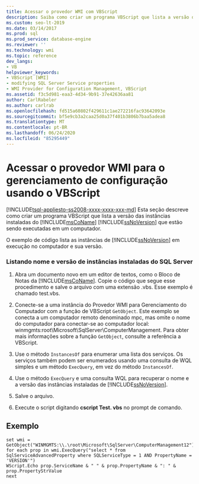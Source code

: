 ```yaml
---
title: Acessar o provedor WMI com VBScript
description: Saiba como criar um programa VBScript que lista a versão das instâncias instaladas do SQL Server que estão em execução em um computador.
ms.custom: seo-lt-2019
ms.date: 03/14/2017
ms.prod: sql
ms.prod_service: database-engine
ms.reviewer: ''
ms.technology: wmi
ms.topic: reference
dev_langs:
- VB
helpviewer_keywords:
- VBScript [WMI]
- modifying SQL Server Service properties
- WMI Provider for Configuration Management, VBScript
ms.assetid: f3c5d981-eaa3-4d34-9b91-37e42636aa81
author: CarlRabeler
ms.author: carlrab
ms.openlocfilehash: fd515a60802f429611c1ae272216fac93642093e
ms.sourcegitcommit: bf5e9cb3a2caa25d0a37f401b3806b7baa5adea8
ms.translationtype: MT
ms.contentlocale: pt-BR
ms.lasthandoff: 06/24/2020
ms.locfileid: "85295449"
---
```

# <a name="access-wmi-provider-for-configuration-management-using-vbscript"></a>Acessar o provedor WMI para o gerenciamento de configuração usando o VBScript
[!INCLUDE[tsql-appliesto-ss2008-xxxx-xxxx-xxx-md](../../includes/tsql-appliesto-ss2008-xxxx-xxxx-xxx-md.md)]
  Esta seção descreve como criar um programa VBScript que lista a versão das instâncias instaladas do [!INCLUDE[msCoName](../../includes/msconame-md.md)] [!INCLUDE[ssNoVersion](../../includes/ssnoversion-md.md)] que estão sendo executadas em um computador.  
  
 O exemplo de código lista as instâncias de [!INCLUDE[ssNoVersion](../../includes/ssnoversion-md.md)] em execução no computador e sua versão.  
  
### <a name="listing-name-and-version-of-installed-instances-of-sql-server"></a>Listando nome e versão de instâncias instaladas do SQL Server  
  
1.  Abra um documento novo em um editor de textos, como o Bloco de Notas da [!INCLUDE[msCoName](../../includes/msconame-md.md)]. Copie o código que segue esse procedimento e salve o arquivo com uma extensão .vbs. Esse exemplo é chamado test.vbs.  
  
2.  Conecte-se a uma instância do Provedor WMI para Gerenciamento do Computador com a função de VBScript `GetObject`. Este exemplo se conecta a um computador remoto denominado mpc, mas omite o nome do computador para conectar-se ao computador local: winmgmts:root\Microsoft\SqlServer\ComputerManagement. Para obter mais informações sobre a função `GetObject`, consulte a referência a VBScript.  
  
3.  Use o método `InstancesOf` para enumerar uma lista dos serviços. Os serviços também podem ser enumerados usando uma consulta de WQL simples e um método `ExecQuery`, em vez do método `InstancesOf`.  
  
4.  Use o método `ExecQuery` e uma consulta WQL para recuperar o nome e a versão das instâncias instaladas de [!INCLUDE[ssNoVersion](../../includes/ssnoversion-md.md)].  
  
5.  Salve o arquivo.  
  
6.  Execute o script digitando **cscript Test. vbs** no prompt de comando.  

## <a name="example"></a>Exemplo  
  
```  
set wmi = GetObject("WINMGMTS:\\.\root\Microsoft\SqlServer\ComputerManagement12")  
for each prop in wmi.ExecQuery("select * from SqlServiceAdvancedProperty where SQLServiceType = 1 AND PropertyName = 'VERSION'")  
WScript.Echo prop.ServiceName & " " & prop.PropertyName & ": " & prop.PropertyStrValue  
next  
```  
  
  
